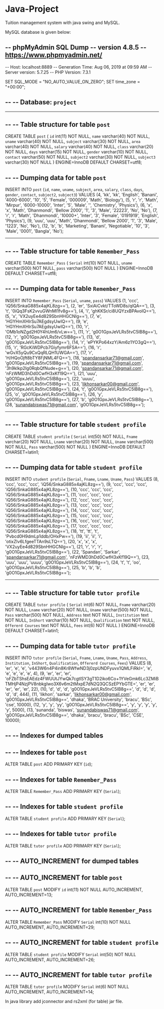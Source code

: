 # Java-Project
Tuition management system with java swing and MySQL.


MySQL database is given below:


-- phpMyAdmin SQL Dump
-- version 4.8.5
-- https://www.phpmyadmin.net/
--
-- Host: localhost:8889
-- Generation Time: Aug 06, 2019 at 09:59 AM
-- Server version: 5.7.25
-- PHP Version: 7.3.1

SET SQL_MODE = "NO_AUTO_VALUE_ON_ZERO";
SET time_zone = "+00:00";

--
-- Database: `project`
--

-- --------------------------------------------------------

--
-- Table structure for table `post`
--

CREATE TABLE `post` (
  `id` int(11) NOT NULL,
  `name` varchar(40) NOT NULL,
  `uname` varchar(40) NOT NULL,
  `subject` varchar(30) NOT NULL,
  `area` varchar(40) NOT NULL,
  `salary` varchar(40) NOT NULL,
  `class` varchar(20) NOT NULL,
  `days` varchar(15) NOT NULL,
  `gender` varchar(10) NOT NULL,
  `contact` varchar(50) NOT NULL,
  `subject2` varchar(30) NOT NULL,
  `subject3` varchar(30) NOT NULL
) ENGINE=InnoDB DEFAULT CHARSET=utf8;

--
-- Dumping data for table `post`
--

INSERT INTO `post` (`id`, `name`, `uname`, `subject`, `area`, `salary`, `class`, `days`, `gender`, `contact`, `subject2`, `subject3`) VALUES
(4, 'kk', 'kk', 'English', 'Banani', '4000-6000', '10', '5', 'Female', '000009', 'Math', 'Biology'),
(5, 'r', 'r', 'Math', 'Mirpur', '6000-10000', 'Inter', '5', 'Male', '', 'Chemistry', 'Physics'),
(6, 'x', 'x', 'Math', 'Dhanmondi', 'Bellow 2000', '1', '3', 'Male', '22223', 'No', 'No'),
(7, 'r', 'r', 'Math', 'Dhanmondi', '10000+', 'Inter', '3', 'Female', '0191919', 'English', 'Physics'),
(9, 'uuu', 'uuu', 'Math', 'Dhanmondi', 'Bellow 2000', '1', '3', 'Male', '1223', 'No', 'No'),
(12, 'b', 'b', 'Marketing', 'Banani', 'Negotiable', '10', '3', 'Male', '0001', 'Bangla', 'No');

-- --------------------------------------------------------

--
-- Table structure for table `Remember_Pass`
--

CREATE TABLE `Remember_Pass` (
  `Serial` int(10) NOT NULL,
  `uname` varchar(500) NOT NULL,
  `pass` varchar(500) NOT NULL
) ENGINE=InnoDB DEFAULT CHARSET=utf8;

--
-- Dumping data for table `Remember_Pass`
--

INSERT INTO `Remember_Pass` (`Serial`, `uname`, `pass`) VALUES
(1, 'ccc', 'iQ56/SnkaG885x4ajKL8zg=='),
(2, 'er', 'SxiAiCvkt/TToWD8s/qlQA=='),
(3, 't', '0iQq3FsK2vvuGWnMl1fv8g=='),
(4, 'i', 'ghKKSr/ci8UQYzxBPAvoIQ=='),
(5, 'x', 'VX2uyEe4d829SbnHHGCNIg=='),
(7, 'e', 'HGYHmXHIrSu7AEgdsyUwIQ=='),
(9, 'e', 'HGYHmXHIrSu7AEgdsyUwIQ=='),
(10, 'r', 'OMb1oNZgd2H0Y4hUm6/vLw=='),
(11, 'r', 'g0O1GpxJeVLRs5tvC5IB8g=='),
(12, 'r', 'g0O1GpxJeVLRs5tvC5IB8g=='),
(13, 'd', 'g0O1GpxJeVLRs5tvC5IB8g=='),
(14, 'r', 'ePYKPo64xzY/Am6z1YO3gQ=='),
(15, 'r', 'RGcKiWDPcb7Giyfymr6FSA=='),
(16, 'r', 'wGvX5yQu9CxQqRLQH1UWGA=='),
(17, 'r', 'H/HQoOjft8bTY8FjNML4FQ=='),
(18, 'spandansarkar71@gmail.com', 'g0O1GpxJeVLRs5tvC5IB8g=='),
(19, 'spandansarkar71@gmail.com', '3h9kIkp2Ig0RqbQfNude+g=='),
(20, 'spandansarkar71@gmail.com', 'nFzWMD3hDd0CwfH3xKf19Q=='),
(21, 'uuu', 'g0O1GpxJeVLRs5tvC5IB8g=='),
(22, 'uuuu', 'g0O1GpxJeVLRs5tvC5IB8g=='),
(23, 'likhonsarkar00@gmail.com', 'g0O1GpxJeVLRs5tvC5IB8g=='),
(24, 't', 'g0O1GpxJeVLRs5tvC5IB8g=='),
(25, 'o', 'g0O1GpxJeVLRs5tvC5IB8g=='),
(26, 'y', 'g0O1GpxJeVLRs5tvC5IB8g=='),
(27, 'b', 'g0O1GpxJeVLRs5tvC5IB8g=='),
(28, 'sunandabiswas71@gmail.com', 'g0O1GpxJeVLRs5tvC5IB8g==');

-- --------------------------------------------------------

--
-- Table structure for table `student profile`
--

CREATE TABLE `student profile` (
  `Serial` int(50) NOT NULL,
  `Fname` varchar(20) NOT NULL,
  `Lname` varchar(20) NOT NULL,
  `Uname` varchar(500) NOT NULL,
  `Pass` varchar(500) NOT NULL
) ENGINE=InnoDB DEFAULT CHARSET=latin1;

--
-- Dumping data for table `student profile`
--

INSERT INTO `student profile` (`Serial`, `Fname`, `Lname`, `Uname`, `Pass`) VALUES
(8, 'ccc', 'ccc', 'ccc', 'iQ56/SnkaG885x4ajKL8zg=='),
(9, 'ccc', 'ccc', 'ccc', 'iQ56/SnkaG885x4ajKL8zg=='),
(10, 'ccc', 'ccc', 'ccc', 'iQ56/SnkaG885x4ajKL8zg=='),
(11, 'ccc', 'ccc', 'ccc', 'iQ56/SnkaG885x4ajKL8zg=='),
(12, 'ccc', 'ccc', 'ccc', 'iQ56/SnkaG885x4ajKL8zg=='),
(13, 'ccc', 'ccc', 'ccc', 'iQ56/SnkaG885x4ajKL8zg=='),
(14, 'ccc', 'ccc', 'ccc', 'iQ56/SnkaG885x4ajKL8zg=='),
(15, 'ccc', 'ccc', 'ccc', 'iQ56/SnkaG885x4ajKL8zg=='),
(16, 'ccc', 'ccc', 'ccc', 'iQ56/SnkaG885x4ajKL8zg=='),
(17, 'ccc', 'ccc', 'ccc', 'iQ56/SnkaG885x4ajKL8zg=='),
(18, 'tt', 'tt', 't', 'Pvbcd0H9dmLp1ddb/OHxPw=='),
(19, 'ii', 'ii', 'i', 'otixZlv6LfgeeTTAn9sLTQ=='),
(20, 'x', 'x', 'x', 'VX2uyEe4d829SbnHHGCNIg=='),
(21, 'r', 'r', 'r', 'g0O1GpxJeVLRs5tvC5IB8g=='),
(22, 'Spandan', 'Sarkar', 'spandansarkar71@gmail.com', 'nFzWMD3hDd0CwfH3xKf19Q=='),
(23, 'uuu', 'uuu', 'uuuu', 'g0O1GpxJeVLRs5tvC5IB8g=='),
(24, 't', 't', 'oo', 'g0O1GpxJeVLRs5tvC5IB8g=='),
(25, 'b', 'b', 'b', 'g0O1GpxJeVLRs5tvC5IB8g==');

-- --------------------------------------------------------

--
-- Table structure for table `tutor profile`
--

CREATE TABLE `tutor profile` (
  `Serial` int(6) NOT NULL,
  `Fname` varchar(20) NOT NULL,
  `Lname` varchar(20) NOT NULL,
  `Uname` varchar(500) NOT NULL,
  `Pass` varchar(500) NOT NULL,
  `Address` text NOT NULL,
  `Institution` text NOT NULL,
  `InShort` varchar(10) NOT NULL,
  `Qualification` text NOT NULL,
  `Offererd Courses` text NOT NULL,
  `Fees` int(6) NOT NULL
) ENGINE=InnoDB DEFAULT CHARSET=latin1;

--
-- Dumping data for table `tutor profile`
--

INSERT INTO `tutor profile` (`Serial`, `Fname`, `Lname`, `Uname`, `Pass`, `Address`, `Institution`, `InShort`, `Qualification`, `Offererd Courses`, `Fees`) VALUES
(8, 'er', 'e', 'e', 'v443W6n4P4in8Kr8WfwND3j0zpUNDFyuvx1QMLFiRkI=', 'e', 'e', 'e', 'e', 'e', 4),
(9, 'er', 'er', 'er', 'oFZbTShsEAEdz4FWUUtJYwQk7cgtlSY3gT1D2iko6Co+1YVeGmk6Lc3ZMiBTMHjP4NzjPV8nbkgIwo3X6v6m2tMxpE7dN2Q3QCSzEPYbGTE=', 'er', 'er', 'er', 'er', 'er', 22),
(10, 'd', 'd', 'd', 'g0O1GpxJeVLRs5tvC5IB8g==', 'd', 'd', 'd', 'd', 'd', 444),
(11, 'likhon', 'sarkar', 'likhonsarkar00@gmail.com', 'g0O1GpxJeVLRs5tvC5IB8g==', 'dhaka', 'BRAC University', 'bracu', 'BSc', 'cse', 10000),
(12, 'y', 'y', 'yy', 'g0O1GpxJeVLRs5tvC5IB8g==', 'y', 'y', 'y', 'y', 'y', 5000),
(13, 'sunanda', 'biswas', 'sunandabiswas71@gmail.com', 'g0O1GpxJeVLRs5tvC5IB8g==', 'dhaka', 'bracu', 'bracu', 'BSc', 'CSE', 10000);

--
-- Indexes for dumped tables
--

--
-- Indexes for table `post`
--
ALTER TABLE `post`
  ADD PRIMARY KEY (`id`);

--
-- Indexes for table `Remember_Pass`
--
ALTER TABLE `Remember_Pass`
  ADD PRIMARY KEY (`Serial`);

--
-- Indexes for table `student profile`
--
ALTER TABLE `student profile`
  ADD PRIMARY KEY (`Serial`);

--
-- Indexes for table `tutor profile`
--
ALTER TABLE `tutor profile`
  ADD PRIMARY KEY (`Serial`);

--
-- AUTO_INCREMENT for dumped tables
--

--
-- AUTO_INCREMENT for table `post`
--
ALTER TABLE `post`
  MODIFY `id` int(11) NOT NULL AUTO_INCREMENT, AUTO_INCREMENT=13;

--
-- AUTO_INCREMENT for table `Remember_Pass`
--
ALTER TABLE `Remember_Pass`
  MODIFY `Serial` int(10) NOT NULL AUTO_INCREMENT, AUTO_INCREMENT=29;

--
-- AUTO_INCREMENT for table `student profile`
--
ALTER TABLE `student profile`
  MODIFY `Serial` int(50) NOT NULL AUTO_INCREMENT, AUTO_INCREMENT=26;

--
-- AUTO_INCREMENT for table `tutor profile`
--
ALTER TABLE `tutor profile`
  MODIFY `Serial` int(6) NOT NULL AUTO_INCREMENT, AUTO_INCREMENT=14;







In java library add jconnector and rs2xml (for table) jar file.
